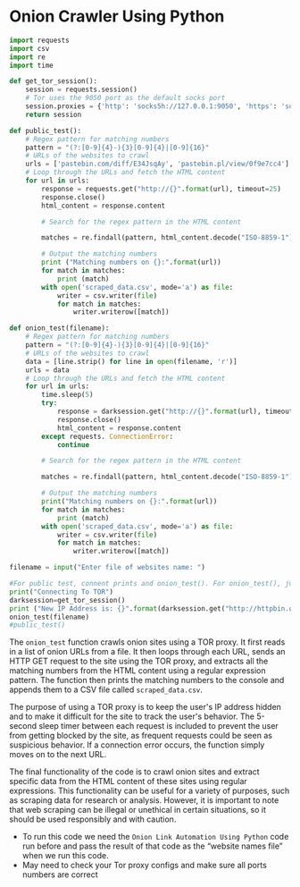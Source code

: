 
# Onion Crawler Using Python

```python
import requests 
import csv 
import re 
import time

def get_tor_session():
    session = requests.session()
    # Tor uses the 9050 port as the default socks port
    session.proxies = {'http': 'socks5h://127.0.0.1:9050', 'https': 'socks5h://127.0.0.1:9051'}
    return session

def public_test():
    # Regex pattern for matching numbers
    pattern = "(?:[0-9]{4}-){3}[0-9]{4}|[0-9]{16}"
    # URLs of the websites to crawl
    urls = ['pastebin.com/diff/E34JsqAy', 'pastebin.pl/view/0f9e7cc4']
    # Loop through the URLs and fetch the HTML content
    for url in urls:
        response = requests.get("http://{}".format(url), timeout=25)
        response.close()
        html_content = response.content

        # Search for the regex pattern in the HTML content

        matches = re.findall(pattern, html_content.decode("ISO-8859-1"))

        # Output the matching numbers
        print ("Matching numbers on {}:".format(url))
        for match in matches:
            print (match)
        with open('scraped_data.csv', mode='a') as file:
            writer = csv.writer(file)
            for match in matches:
                writer.writerow([match])

def onion_test(filename):
    # Regex pattern for matching numbers
    pattern = "(?:[0-9]{4}-){3}[0-9]{4}|[0-9]{16}"
    # URLs of the websites to crawl
    data = [line.strip() for line in open(filename, 'r')]
    urls = data
    # Loop through the URLs and fetch the HTML content
    for url in urls:
        time.sleep(5)
        try:
            response = darksession.get("http://{}".format(url), timeout=25)
            response.close()
            html_content = response.content
        except requests. ConnectionError:
            continue

        # Search for the regex pattern in the HTML content

        matches = re.findall(pattern, html_content.decode("ISO-8859-1"))

        # Output the matching numbers
        print("Matching numbers on {}:".format(url))
        for match in matches:
            print (match)
        with open('scraped_data.csv', mode='a') as file:
            writer = csv.writer(file)
            for match in matches:
                writer.writerow([match])

filename = input("Enter file of websites name: ")

#For public test, connent prints and onion_test(). For onion_test(), just comment public_test().  
print("Connecting To TOR")
darksession=get_tor_session()
print ("New IP Address is: {}".format(darksession.get("http://httpbin.org/in").text))
onion_test(filename)
#public_test()
```

The `onion_test` function crawls onion sites using a TOR proxy. It first reads in a list of onion URLs from a file. It then loops through each URL, sends an HTTP GET request to the site using the TOR proxy, and extracts all the matching numbers from the HTML content using a regular expression pattern. The function then prints the matching numbers to the console and appends them to a CSV file called `scraped_data.csv`.

The purpose of using a TOR proxy is to keep the user's IP address hidden and to make it difficult for the site to track the user's behavior. The 5-second sleep timer between each request is included to prevent the user from getting blocked by the site, as frequent requests could be seen as suspicious behavior. If a connection error occurs, the function simply moves on to the next URL.

The final functionality of the code is to crawl onion sites and extract specific data from the HTML content of these sites using regular expressions. This functionality can be useful for a variety of purposes, such as scraping data for research or analysis. However, it is important to note that web scraping can be illegal or unethical in certain situations, so it should be used responsibly and with caution.

- To run this code we need the `Onion Link Automation Using Python` code run before and pass the result of that code as the “website names file” when we run this code.
- May need to check your Tor proxy configs and make sure all ports numbers are correct
